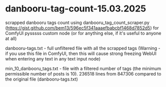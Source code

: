 # danbooru-tag-count-15.03.2025
scrapped danbooru tags count using danbooru_tag_count_scraper.py (https://gist.github.com/bem13/596ec5f341aaaefbabcbf1468d7852d5) for ComfyUI pysssss custom node (or for anything else, if it's useful to anyone at all)

danbooru-tags.txt - full unfiltered file with all the scrapped tags (Warning - if you use this file in ComfyUI, then this will cause strong freezing WebUI when entering any text in any text input node)

min_10_danbooru_tags.txt - file with a filtered number of tags (the minimum permissible number of posts is 10). 236518 lines from 847306 compared to the original file (danbooru-tags.txt) 
